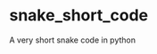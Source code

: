 # snake_short_code

<!--
#groups
Games

#languages
Python

#frames and libs
Pygame

-->

A very short snake code in python
